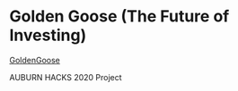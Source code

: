 
# Golden Goose (The Future of Investing)

[GoldenGoose](http://goldengoose.tech)

AUBURN HACKS 2020 Project
